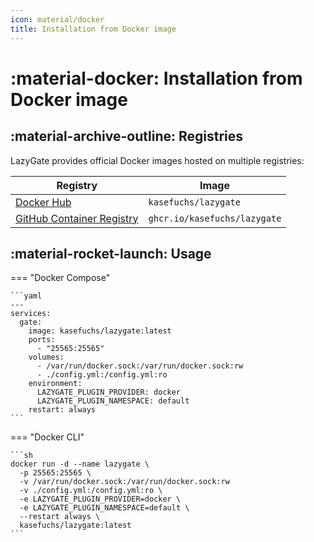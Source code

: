 ```yaml
---
icon: material/docker
title: Installation from Docker image
---
```


# :material-docker: Installation from Docker image

## :material-archive-outline: Registries

LazyGate provides official Docker images hosted on multiple registries:

| Registry                                                                                            | Image                        |
|-----------------------------------------------------------------------------------------------------|------------------------------|
| [Docker Hub](https://hub.docker.com/r/kasefuchs/lazygate/)                                          | `kasefuchs/lazygate`         |
| [GitHub Container Registry](https://github.com/users/kasefuchs/packages/container/package/lazygate) | `ghcr.io/kasefuchs/lazygate` |

## :material-rocket-launch: Usage

=== "Docker Compose"

    ```yaml
    ---
    services:
      gate:
        image: kasefuchs/lazygate:latest
        ports:
          - "25565:25565"
        volumes:
          - /var/run/docker.sock:/var/run/docker.sock:rw
          - ./config.yml:/config.yml:ro
        environment:
          LAZYGATE_PLUGIN_PROVIDER: docker
          LAZYGATE_PLUGIN_NAMESPACE: default
        restart: always
    ```

=== "Docker CLI"

    ```sh
    docker run -d --name lazygate \
      -p 25565:25565 \
      -v /var/run/docker.sock:/var/run/docker.sock:rw
      -v ./config.yml:/config.yml:ro \
      -e LAZYGATE_PLUGIN_PROVIDER=docker \
      -e LAZYGATE_PLUGIN_NAMESPACE=default \
      --restart always \
      kasefuchs/lazygate:latest
    ```
